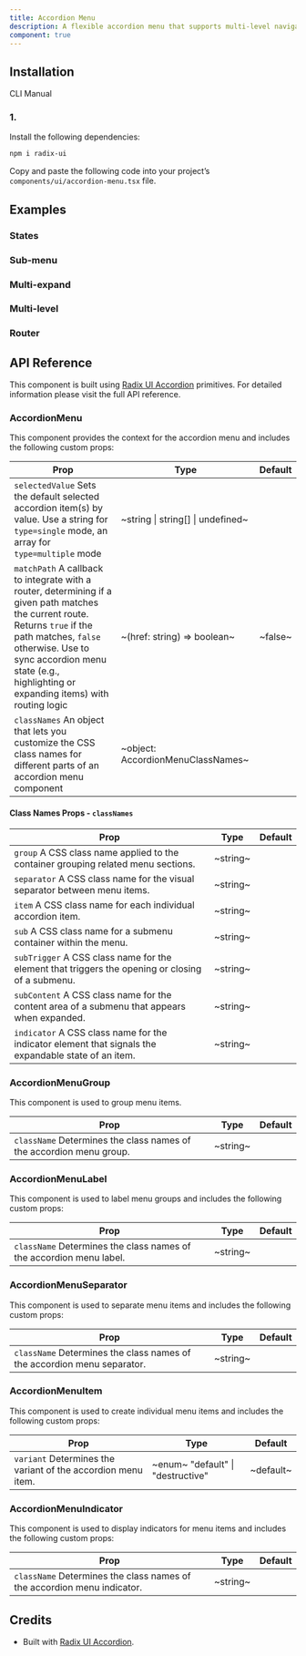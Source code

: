 ```yaml
---
title: Accordion Menu
description: A flexible accordion menu that supports multi-level navigation and integrates with your router to manage active states based on the current route.
component: true
---
```


## Installation

CLI
Manual

### 1.

Install the following dependencies:

```bash
npm i radix-ui
```

Copy and paste the following code into your project’s `components/ui/accordion-menu.tsx` file.

## Examples

### States

### Sub-menu

### Multi-expand

### Multi-level

### Router

## API Reference

This component is built using [Radix UI Accordion](https://www.radix-ui.com/primitives/docs/components/accordion) primitives. For detailed information please visit the full API reference.

### AccordionMenu

This component provides the context for the accordion menu and includes the following custom props:

| **Prop**                                                                                                                                                                                                                                                     | **Type**                          | **Default** |
| ------------------------------------------------------------------------------------------------------------------------------------------------------------------------------------------------------------------------------------------------------------ | --------------------------------- | ----------- |
| `selectedValue` Sets the default selected accordion item(s) by value. Use a string for `type=single` mode, an array for `type=multiple` mode                                                                                                                 | ~string \| string[] \| undefined~ |             |
| `matchPath` A callback to integrate with a router, determining if a given path matches the current route. Returns `true` if the path matches, `false` otherwise. Use to sync accordion menu state (e.g., highlighting or expanding items) with routing logic | ~(href: string) => boolean~       | ~false~     |
| `classNames` An object that lets you customize the CSS class names for different parts of an accordion menu component                                                                                                                                        | ~object: AccordionMenuClassNames~ |             |

#### Class Names Props - `classNames`

| **Prop**                                                                                             | **Type** | **Default** |
| ---------------------------------------------------------------------------------------------------- | -------- | ----------- |
| `group` A CSS class name applied to the container grouping related menu sections.                    | ~string~ |             |
| `separator` A CSS class name for the visual separator between menu items.                            | ~string~ |             |
| `item` A CSS class name for each individual accordion item.                                          | ~string~ |             |
| `sub` A CSS class name for a submenu container within the menu.                                      | ~string~ |             |
| `subTrigger` A CSS class name for the element that triggers the opening or closing of a submenu.     | ~string~ |             |
| `subContent` A CSS class name for the content area of a submenu that appears when expanded.          | ~string~ |             |
| `indicator` A CSS class name for the indicator element that signals the expandable state of an item. | ~string~ |             |

### AccordionMenuGroup

This component is used to group menu items.

| **Prop**                                                            | **Type** | **Default** |
| ------------------------------------------------------------------- | -------- | ----------- |
| `className` Determines the class names of the accordion menu group. | ~string~ |             |

### AccordionMenuLabel

This component is used to label menu groups and includes the following custom props:

| **Prop**                                                            | **Type** | **Default** |
| ------------------------------------------------------------------- | -------- | ----------- |
| `className` Determines the class names of the accordion menu label. | ~string~ |             |

### AccordionMenuSeparator

This component is used to separate menu items and includes the following custom props:

| **Prop**                                                                | **Type** | **Default** |
| ----------------------------------------------------------------------- | -------- | ----------- |
| `className` Determines the class names of the accordion menu separator. | ~string~ |             |

### AccordionMenuItem

This component is used to create individual menu items and includes the following custom props:

| **Prop**                                                     | **Type**                          | **Default** |
| ------------------------------------------------------------ | --------------------------------- | ----------- |
| `variant` Determines the variant of the accordion menu item. | ~enum~ "default" \| "destructive" | ~default~   |

### AccordionMenuIndicator

This component is used to display indicators for menu items and includes the following custom props:

| **Prop**                                                                | **Type** | **Default** |
| ----------------------------------------------------------------------- | -------- | ----------- |
| `className` Determines the class names of the accordion menu indicator. | ~string~ |             |

## Credits

- Built with [Radix UI Accordion](https://www.radix-ui.com/primitives/docs/components/accordion).

